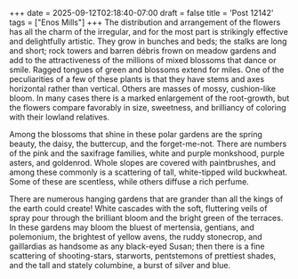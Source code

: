 +++
date = 2025-09-12T02:18:40-07:00
draft = false
title = 'Post 12142'
tags = ["Enos Mills"]
+++
The distribution and arrangement of the flowers has all the charm of the irregular, and for the most part is strikingly effective and delightfully artistic. They grow in bunches and beds; the stalks are long and short; rock towers and barren débris frown on meadow gardens and add to the attractiveness of the millions of mixed blossoms that dance or smile. Ragged tongues of green and blossoms extend for miles. One of the peculiarities of a few of these plants is that they have stems and axes horizontal rather than vertical. Others are masses of mossy, cushion-like bloom. In many cases there is a marked enlargement of the root-growth, but the flowers compare favorably in size, sweetness, and brilliancy of coloring with their lowland relatives.

Among the blossoms that shine in these polar gardens are the spring beauty, the daisy, the buttercup, and the forget-me-not. There are numbers of the pink and the saxifrage families, white and purple monkshood, purple asters, and goldenrod. Whole slopes are covered with paintbrushes, and among these commonly is a scattering of tall, white-tipped wild buckwheat. Some of these are scentless, while others diffuse a rich perfume.

There are numerous hanging gardens that are grander than all the kings of the earth could create! White cascades with the soft, fluttering veils of spray pour through the brilliant bloom and the bright green of the terraces. In these gardens may bloom the bluest of mertensia, gentians, and polemonium, the brightest of yellow avens, the ruddy stonecrop, and gaillardias as handsome as any black-eyed Susan; then there is a fine scattering of shooting-stars, starworts, pentstemons of prettiest shades, and the tall and stately columbine, a burst of silver and blue.
